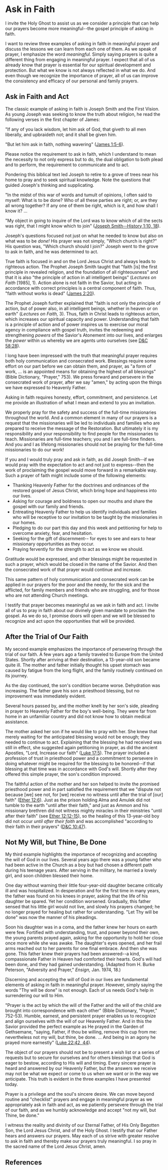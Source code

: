 # Ask in Faith

I invite the Holy Ghost to assist us as we consider a principle that can help
our prayers become more meaningful--the gospel principle of asking in faith.

I want to review three examples of asking in faith in meaningful prayer and
discuss the lessons we can learn from each one of them. As we speak of prayer,
I emphasize the word _meaningful._ Simply saying prayers is quite a different
thing from engaging in meaningful prayer. I expect that all of us already know
that prayer is essential for our spiritual development and protection. But
what we know is not always reflected in what we do. And even though we
recognize the importance of prayer, all of us can improve the consistency and
efficacy of our personal and family prayers.

## Ask in Faith and Act

The classic example of asking in faith is Joseph Smith and the First Vision.
As young Joseph was seeking to know the truth about religion, he read the
following verses in the first chapter of James:

"If any of you lack wisdom, let him ask of God, that giveth to all men
liberally, and upbraideth not; and it shall be given him.

"But let him ask in faith, nothing wavering" ([James
1:5-6](/scriptures/nt/james/1.5-6?lang=eng#4)).

Please notice the requirement to ask in faith, which I understand to mean the
necessity to not only express but to do, the dual obligation to both plead and
to perform, the requirement to communicate and to act.

Pondering this biblical text led Joseph to retire to a grove of trees near his
home to pray and to seek spiritual knowledge. Note the questions that guided
Joseph's thinking and supplicating.

"In the midst of this war of words and tumult of opinions, I often said to
myself: What is to be done? Who of all these parties are right; or, are they
all wrong together? If any one of them be right, which is it, and how shall I
know it? ...

"My object in going to inquire of the Lord was to know which of all the sects
was right, that I might know which to join" ([Joseph Smith--History 1:10,
18](/scriptures/pgp/js-h/1.10,18?lang=eng#9)).

Joseph's questions focused not just on what he needed to know but also on what
was to be _done!_ His prayer was not simply, "Which church is right?" His
question was, "Which church should I join?" Joseph went to the grove to ask in
faith, and he was determined to act.

True faith is focused in and on the Lord Jesus Christ and always leads to
righteous action. The Prophet Joseph Smith taught that "faith [is] the first
principle in revealed religion, and the foundation of all righteousness" and
that it is also "the principle of action in all intelligent beings" (_Lectures
on Faith_ [1985], 1). Action alone is not faith in the Savior, but acting in
accordance with correct principles is a central component of faith. Thus,
"faith without works is dead" ([James
2:20](/scriptures/nt/james/2.20?lang=eng#19)).

The Prophet Joseph further explained that "faith is not only the principle of
action, but of power also, in all intelligent beings, whether in heaven or on
earth" (_Lectures on Faith,_ 3). Thus, faith in Christ leads to righteous
action, which increases our spiritual capacity and power. Understanding that
faith is a principle of action and of power inspires us to exercise our moral
agency in compliance with gospel truth, invites the redeeming and
strengthening _powers_ of the Savior's Atonement into our lives, and enlarges
the _power_ within us whereby we are agents unto ourselves (see [D&amp;C
58:28](/scriptures/dc-testament/dc/58.28?lang=eng#27)).

I long have been impressed with the truth that meaningful prayer requires both
holy communication and consecrated work. Blessings require some effort on our
part before we can obtain them, and prayer, as "a form of work, ... is an
appointed means for obtaining the highest of all blessings" (Bible Dictionary,
"Prayer," 753). We press forward and persevere in the consecrated work of
prayer, after we say "amen," by acting upon the things we have expressed to
Heavenly Father.

Asking in faith requires honesty, effort, commitment, and persistence. Let me
provide an illustration of what I mean and extend to you an invitation.

We properly pray for the safety and success of the full-time missionaries
throughout the world. And a common element in many of our prayers is a request
that the missionaries will be led to individuals and families who are prepared
to receive the message of the Restoration. But ultimately it is my
responsibility and your responsibility to find people for the missionaries to
teach. Missionaries are full-time teachers; you and I are full-time finders.
And you and I as lifelong missionaries should not be praying for the full-time
missionaries to do our work!

If you and I would truly pray and ask in faith, as did Joseph Smith--if we
would pray with the expectation to act and not just to express--then the work
of proclaiming the gospel would move forward in a remarkable way. Such a
prayer of faith might include some of the following elements:

  * Thanking Heavenly Father for the doctrines and ordinances of the restored gospel of Jesus Christ, which bring hope and happiness into our lives. 
  * Asking for courage and boldness to open our mouths and share the gospel with our family and friends. 
  * Entreating Heavenly Father to help us identify individuals and families who will be receptive to our invitation to be taught by the missionaries in our homes. 
  * Pledging to do our part this day and this week and petitioning for help to overcome anxiety, fear, and hesitation. 
  * Seeking for the gift of discernment-- for eyes to see and ears to hear missionary opportunities as they occur. 
  * Praying fervently for the strength to act as we know we should. 

Gratitude would be expressed, and other blessings might be requested in such a
prayer, which would be closed in the name of the Savior. And then the
consecrated work of that prayer would continue and increase.

This same pattern of holy communication and consecrated work can be applied in
our prayers for the poor and the needy, for the sick and the afflicted, for
family members and friends who are struggling, and for those who are not
attending Church meetings.

I testify that prayer becomes meaningful as we ask in faith and act. I invite
all of us to pray in faith about our divinely given mandate to proclaim the
gospel. As we do so, I promise doors will open and we will be blessed to
recognize and act upon the opportunities that will be provided.

## After the Trial of Our Faith

My second example emphasizes the importance of persevering through the trial
of our faith. A few years ago a family traveled to Europe from the United
States. Shortly after arriving at their destination, a 13-year-old son became
quite ill. The mother and father initially thought his upset stomach was
caused by fatigue from the long flight, and the family routinely continued on
its journey.

As the day continued, the son's condition became worse. Dehydration was
increasing. The father gave his son a priesthood blessing, but no improvement
was immediately evident.

Several hours passed by, and the mother knelt by her son's side, pleading in
prayer to Heavenly Father for the boy's well-being. They were far from home in
an unfamiliar country and did not know how to obtain medical assistance.

The mother asked her son if he would like to pray with her. She knew that
merely waiting for the anticipated blessing would not be enough; they needed
to continue to act. Explaining that the blessing he had received was still in
effect, she suggested again petitioning in prayer, as did the ancient
Apostles, "Lord, Increase our faith" ([Luke
17:5](/scriptures/nt/luke/17.5?lang=eng#4)). The prayer included a profession
of trust in priesthood power and a commitment to persevere in doing whatever
might be required for the blessing to be honored--if that blessing at that
time was in accordance with God's will. Shortly after they offered this simple
prayer, the son's condition improved.

The faithful action of the mother and her son helped to invite the promised
priesthood power and in part satisfied the requirement that we "dispute not
because [we] see not, for [we] receive no witness until after the trial of
[our] faith" ([Ether 12:6](/scriptures/bofm/ether/12.6?lang=eng#5)). Just as
the prison holding Alma and Amulek did not tumble to the earth "until after
their faith," and just as Ammon and his missionary brethren did not witness
mighty miracles in their ministries "until after their faith" (see [Ether
12:12-15](/scriptures/bofm/ether/12.12-15?lang=eng#11)), so the healing of
this 13-year-old boy did not occur _until after their faith_ and was
accomplished "according to their faith in their prayers" ([D&amp;C
10:47](/scriptures/dc-testament/dc/10.47?lang=eng#46)).

## Not My Will, but Thine, Be Done

My third example highlights the importance of recognizing and accepting the
will of God in our lives. Several years ago there was a young father who had
been active in the Church as a boy but had chosen a different path during his
teenage years. After serving in the military, he married a lovely girl, and
soon children blessed their home.

One day without warning their little four-year-old daughter became critically
ill and was hospitalized. In desperation and for the first time in many years,
the father was found on his knees in prayer, asking that the life of his
daughter be spared. Yet her condition worsened. Gradually, this father sensed
that his little girl would not live, and slowly his prayers changed; he no
longer prayed for healing but rather for understanding. "Let Thy will be done"
was now the manner of his pleadings.

Soon his daughter was in a coma, and the father knew her hours on earth were
few. Fortified with understanding, trust, and power beyond their own, the
young parents prayed again, asking for the opportunity to hold her close once
more while she was awake. The daughter's eyes opened, and her frail arms
reached out to her parents for one final embrace. And then she was gone. This
father knew their prayers had been answered--a kind, compassionate Father in
Heaven had comforted their hearts. God's will had been done, and they had
gained understanding. (Adapted from H. Burke Peterson, "Adversity and Prayer,"
_Ensign,_ Jan. 1974, 18.)

Discerning and accepting the will of God in our lives are fundamental elements
of asking in faith in meaningful prayer. However, simply saying the words "Thy
will be done" is not enough. Each of us needs God's help in surrendering our
will to Him.

"Prayer is the act by which the will of the Father and the will of the child
are brought into correspondence with each other" (Bible Dictionary, "Prayer,"
752-53). Humble, earnest, and persistent prayer enables us to recognize and
align ourselves with the will of our Heavenly Father. And in this the Savior
provided the perfect example as He prayed in the Garden of Gethsemane,
"saying, Father, if thou be willing, remove this cup from me: nevertheless not
my will, but thine, be done. ... And being in an agony he prayed more earnestly"
([Luke 22:42, 44](/scriptures/nt/luke/22.42,44?lang=eng#41)).

The object of our prayers should not be to present a wish list or a series of
requests but to secure for ourselves and for others blessings that God is
eager to bestow, according to His will and timing. Every sincere prayer is
heard and answered by our Heavenly Father, but the answers we receive may not
be what we expect or come to us when we want or in the way we anticipate. This
truth is evident in the three examples I have presented today.

Prayer is a privilege and the soul's sincere desire. We can move beyond
routine and "checklist" prayers and engage in meaningful prayer as we
appropriately ask in faith and act, as we patiently persevere through the
trial of our faith, and as we humbly acknowledge and accept "not my will, but
Thine, be done."

I witness the reality and divinity of our Eternal Father, of His Only Begotten
Son, the Lord Jesus Christ, and of the Holy Ghost. I testify that our Father
hears and answers our prayers. May each of us strive with greater resolve to
ask in faith and thereby make our prayers truly meaningful. I so pray in the
sacred name of the Lord Jesus Christ, amen.

## References

